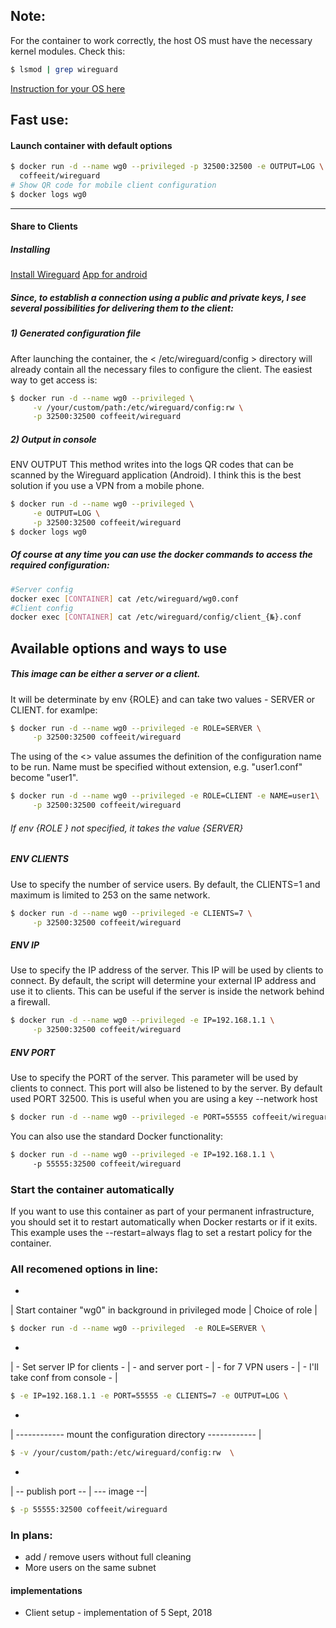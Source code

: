 ## Note:
For the container to work correctly, the host OS must have the necessary kernel modules.
Check this:
```sh
$ lsmod | grep wireguard
```


[Instruction for your OS here](https://www.wireguard.com/install/)

## Fast use:

#### Launch container with default options
  
```sh
$ docker run -d --name wg0 --privileged -p 32500:32500 -e OUTPUT=LOG \
  coffeeit/wireguard
# Show QR code for mobile client configuration
$ docker logs wg0
```
---
#### Share to Clients
##### Installing
[Install Wireguard](https://www.wireguard.com/install/)
[App for android](https://play.google.com/store/apps/details?id=com.wireguard.android)


##### Since, to establish a connection using a public and private keys, I see several possibilities for delivering them to the client:
##### 1) Generated configuration file
After launching the container, the < /etc/wireguard/config > directory will already contain all the necessary files to configure the client.
The easiest way to get access is:
```sh
$ docker run -d --name wg0 --privileged \
     -v /your/custom/path:/etc/wireguard/config:rw \
     -p 32500:32500 coffeeit/wireguard
```
##### 2) Output in console
ENV OUTPUT
This method writes into the logs QR codes that can be scanned by the Wireguard application (Android).
I think this is the best solution if you use a VPN from a mobile phone.
```sh
$ docker run -d --name wg0 --privileged \
     -e OUTPUT=LOG \
     -p 32500:32500 coffeeit/wireguard
$ docker logs wg0
```
##### Of course at any time you can use the docker commands to access the required configuration:
```sh
#Server config
docker exec [CONTAINER] cat /etc/wireguard/wg0.conf
#Client config
docker exec [CONTAINER] cat /etc/wireguard/config/client_{№}.conf
```
## Available options and ways to use
##### This image can be either a server or a client.
It will be determinate by env {ROLE} and can take two values - SERVER or CLIENT.
for examlpe:
```sh
$ docker run -d --name wg0 --privileged -e ROLE=SERVER \
     -p 32500:32500 coffeeit/wireguard
```


The using of the <<CLIENT>> value assumes the definition of the configuration name to be run.
Name must be specified without extension, e.g. "user1.conf" become "user1".
```sh
$ docker run -d --name wg0 --privileged -e ROLE=CLIENT -e NAME=user1\
     -p 32500:32500 coffeeit/wireguard
```

###### If env {ROLE } not specified, it takes the value {SERVER}
##### ENV CLIENTS
Use to specify the number of service users.
By default, the CLIENTS=1 and maximum is limited to 253 on the same network.
```sh
$ docker run -d --name wg0 --privileged -e CLIENTS=7 \
     -p 32500:32500 coffeeit/wireguard
```
##### ENV IP
Use to specify the IP address of the server. This IP will be used by clients to connect. By default, the script will determine your external IP address and use it to clients.
This can be useful if the server is inside the network behind a firewall.
```sh
$ docker run -d --name wg0 --privileged -e IP=192.168.1.1 \
     -p 32500:32500 coffeeit/wireguard
```

##### ENV PORT
Use to specify the PORT of the server. This parameter will be used by clients to connect. This port will also be listened to by the server. By default used PORT 32500. 
This is useful when you are using a key --network host
```sh
$ docker run -d --name wg0 --privileged -e PORT=55555 coffeeit/wireguard
```
You can also use the standard Docker functionality:
```sh
$ docker run -d --name wg0 --privileged -e IP=192.168.1.1 \ 
     -p 55555:32500 coffeeit/wireguard
```

### Start the container automatically
If you want to use this container as part of your permanent infrastructure, you should set it to restart automatically when Docker restarts or if it exits. This example uses the --restart=always flag to set a restart policy for the container.
### All recomened options in line:
*
| Start container "wg0" in background in privileged mode | Choice of role |
```sh
$ docker run -d --name wg0 --privileged  -e ROLE=SERVER \ 
```
*
| - Set server IP for clients - | - and server port - | - for 7 VPN users - | - I'll take conf from console - |
```sh
$ -e IP=192.168.1.1 -e PORT=55555 -e CLIENTS=7 -e OUTPUT=LOG \ 
```
*
| ------------ mount the configuration directory ------------ |
```sh
$ -v /your/custom/path:/etc/wireguard/config:rw  \
```
*
| -- publish port -- | --- image --|
```sh
$ -p 55555:32500 coffeeit/wireguard
```
### In plans:
* add / remove users without full cleaning
* More users on the same subnet
#### implementations
* Client setup -  implementation of 5 Sept, 2018


